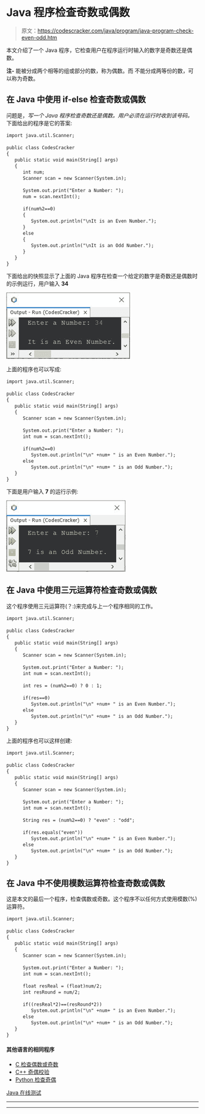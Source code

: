 # Java 程序检查奇数或偶数

> 原文：<https://codescracker.com/java/program/java-program-check-even-odd.htm>

本文介绍了一个 Java 程序，它检查用户在程序运行时输入的数字是奇数还是偶数。

**注-** 能被分成两个相等的组或部分的数，称为偶数。而 不能分成两等份的数，可以称为奇数。

## 在 Java 中使用 if-else 检查奇数或偶数

问题是，*写一个 Java 程序检查奇数还是偶数。用户必须在运行时收到该号码。* 下面给出的程序是它的答案:

```
import java.util.Scanner;

public class CodesCracker
{
   public static void main(String[] args)
   {
      int num;
      Scanner scan = new Scanner(System.in);

      System.out.print("Enter a Number: ");
      num = scan.nextInt();

      if(num%2==0)
      {
         System.out.println("\nIt is an Even Number.");
      }
      else
      {
         System.out.println("\nIt is an Odd Number.");
      }
   }
}
```

下面给出的快照显示了上面的 Java 程序在检查一个给定的数字是奇数还是偶数时的示例运行，用户输入 **34**

![java check odd or even](img/d9c5e21aab4e0429bce5a136f02ef65b.png)

上面的程序也可以写成:

```
import java.util.Scanner;

public class CodesCracker
{
   public static void main(String[] args)
   {
      Scanner scan = new Scanner(System.in);

      System.out.print("Enter a Number: ");
      int num = scan.nextInt();

      if(num%2==0)
         System.out.println("\n" +num+ " is an Even Number.");
      else
         System.out.println("\n" +num+ " is an Odd Number.");
   }
}
```

下面是用户输入 **7** 的运行示例:

![check odd even number in java](img/bd247460beaafca1630af9e616ff3976.png)

## 在 Java 中使用三元运算符检查奇数或偶数

这个程序使用三元运算符(？:)来完成与上一个程序相同的工作。

```
import java.util.Scanner;

public class CodesCracker
{
   public static void main(String[] args)
   {
      Scanner scan = new Scanner(System.in);

      System.out.print("Enter a Number: ");
      int num = scan.nextInt();

      int res = (num%2==0) ? 0 : 1;

      if(res==0)
         System.out.println("\n" +num+ " is an Even Number.");
      else
         System.out.println("\n" +num+ " is an Odd Number.");
   }
}
```

上面的程序也可以这样创建:

```
import java.util.Scanner;

public class CodesCracker
{
   public static void main(String[] args)
   {
      Scanner scan = new Scanner(System.in);

      System.out.print("Enter a Number: ");
      int num = scan.nextInt();

      String res = (num%2==0) ? "even" : "odd";

      if(res.equals("even"))
         System.out.println("\n" +num+ " is an Even Number.");
      else
         System.out.println("\n" +num+ " is an Odd Number.");
   }
}
```

## 在 Java 中不使用模数运算符检查奇数或偶数

这是本文的最后一个程序，检查偶数或奇数。这个程序不以任何方式使用模数(%)运算符。

```
import java.util.Scanner;

public class CodesCracker
{
   public static void main(String[] args)
   {
      Scanner scan = new Scanner(System.in);

      System.out.print("Enter a Number: ");
      int num = scan.nextInt();

      float resReal = (float)num/2;
      int resRound = num/2;

      if((resReal*2)==(resRound*2))
         System.out.println("\n" +num+ " is an Even Number.");
      else
         System.out.println("\n" +num+ " is an Odd Number.");
   }
}
```

#### 其他语言的相同程序

*   [C 检查偶数或奇数](/c/program/c-program-check-even-odd.htm)
*   [C++ 奇偶校验](/cpp/program/cpp-program-check-even-odd.htm)
*   [Python 检查奇偶](/python/program/python-program-check-even-odd.htm)

[Java 在线测试](/exam/showtest.php?subid=1)

* * *

* * *
